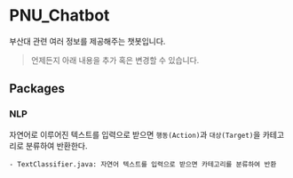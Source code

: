 # PNU_Chatbot

부산대 관련 여러 정보를 제공해주는 챗봇입니다.

> 언제든지 아래 내용을 추가 혹은 변경할 수 있습니다.

## Packages

### NLP
자연어로 이루어진 텍스트를 입력으로 받으면 `행동(Action)`과 `대상(Target)`을 카테고리로 분류하여 반환한다.

```
- TextClassifier.java: 자연어 텍스트를 입력으로 받으면 카테고리를 분류하여 반환
```
